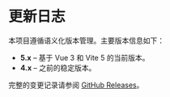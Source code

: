 # 更新日志

本项目遵循语义化版本管理。主要版本信息如下：

- **5.x** – 基于 Vue 3 和 Vite 5 的当前版本。
- **4.x** – 之前的稳定版本。

完整的变更记录请参阅 [GitHub Releases](https://github.com/vbenjs/vue-vben-admin/releases)。
